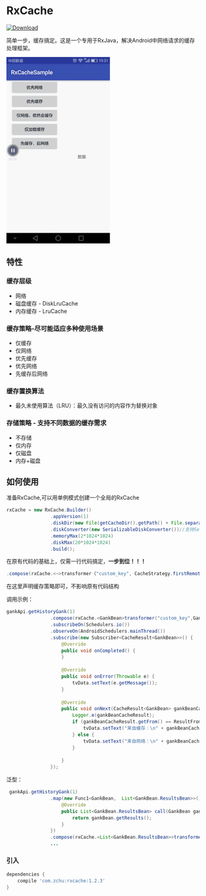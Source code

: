 # RxCache

[ ![Download](https://api.bintray.com/packages/zchu/maven/rxcache/images/download.svg) ](https://bintray.com/zchu/maven/rxcache/_latestVersion)

简单一步，缓存搞定。这是一个专用于RxJava，解决Android中网络请求的缓存处理框架。

<img src="/screenshots/s0.gif" alt="screenshot" title="screenshot" width="270" height="486" />

## 特性
### 缓存层级
* 网络
* 磁盘缓存 - DiskLruCache
* 内存缓存 - LruCache

### 缓存策略-尽可能适应多种使用场景
* 仅缓存
* 仅网络
* 优先缓存
* 优先网络
* 先缓存后网络

### 缓存置换算法
* 最久未使用算法（LRU）：最久没有访问的内容作为替换对象

### 存储策略 - 支持不同数据的缓存需求
* 不存储
* 仅内存
* 仅磁盘
* 内存+磁盘

## 如何使用

准备RxCache,可以用单例模式创建一个全局的RxCache
```java
rxCache = new RxCache.Builder()
                .appVersion(1)
                .diskDir(new File(getCacheDir().getPath() + File.separator + "data-cache"))
                .diskConverter(new SerializableDiskConverter())//支持Serializable、Json(GsonDiskConverter)
                .memoryMax(2*1024*1024)
                .diskMax(20*1024*1024)
                .build();
```
在原有代码的基础上，仅需一行代码搞定，**一步到位！！！**
```java
.compose(rxCache.<~>transformer（"custom_key", CacheStrategy.firstRemote()))
```
在这里声明缓存策略即可，不影响原有代码结构

调用示例：
```java
gankApi.getHistoryGank(1)
                .compose(rxCache.<GankBean>transformer("custom_key",GankBean.class strategy))
                .subscribeOn(Schedulers.io())
                .observeOn(AndroidSchedulers.mainThread())
                .subscribe(new Subscriber<CacheResult<GankBean>>() {
                    @Override
                    public void onCompleted() {
                    }

                    @Override
                    public void onError(Throwable e) {
                        tvData.setText(e.getMessage());
                    }

                    @Override
                    public void onNext(CacheResult<GankBean> gankBeanCacheResult) {
                        Logger.e(gankBeanCacheResult);
                        if (gankBeanCacheResult.getFrom() == ResultFrom.Cache) {
                            tvData.setText("来自缓存：\n" + gankBeanCacheResult.toString());
                        } else {
                            tvData.setText("来自网络：\n" + gankBeanCacheResult.toString());
                        }

                    }
                });

```
泛型：
```java
 gankApi.getHistoryGank(1)
                .map(new Func1<GankBean,  List<GankBean.ResultsBean>>() {
                    @Override
                    public List<GankBean.ResultsBean> call(GankBean gankBean) {
                        return gankBean.getResults();
                    }
                })
                .compose(rxCache.<List<GankBean.ResultsBean>>transformer("custom_key", new TypeToken<List<GankBean.ResultsBean>>() {}.getType(), strategy))
                ...
```


### 引入
```groovy
dependencies {
	compile 'com.zchu:rxcache:1.2.3'
}
```